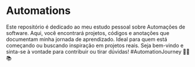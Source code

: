 # Automations

Este repositório é dedicado ao meu estudo pessoal sobre Automações de software. Aqui, você encontrará projetos, códigos e anotações que documentam minha jornada de aprendizado. Ideal para quem está começando ou buscando inspiração em projetos reais. Seja bem-vindo e sinta-se à vontade para contribuir ou tirar dúvidas! #AutomationJourney 🤖🔧📚

